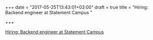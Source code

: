 +++
date = "2017-05-25T13:43:01+03:00"
draft = true
title = "Hiring: Backend engineer at Statement Campus "

+++

<p><a href="https://jobmote.com/jobs/5257-backend-engineer-golang">Hiring: Backend engineer at Statement Campus </a></p>